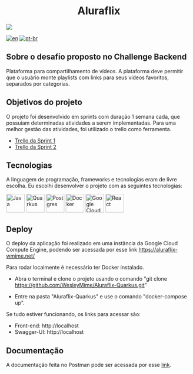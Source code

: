 <h1 align="center"> Aluraflix </h1>

![](https://user-images.githubusercontent.com/55067868/200085508-0fcf6add-0c57-43a7-8db0-34b18ba7b51d.png#vitrinedev)

[![en](https://img.shields.io/badge/lang-en-red.svg)](https://github.com/WesleyMime/Aluraflix-Quarkus/blob/main/README.md)
[![pt-br](https://img.shields.io/badge/lang-pt--br-g.svg)](https://github.com/WesleyMime/Aluraflix-Quarkus/blob/main/README.pt-br.md)

## Sobre o desafio proposto no Challenge Backend

Plataforma para compartilhamento de vídeos. A plataforma deve permitir que o usuário monte playlists com links para seus vídeos favoritos, separados por categorias.

## Objetivos do projeto

O projeto foi desenvolvido em sprints com duração 1 semana cada, que possuiam determinadas atividades a serem implementadas. Para uma melhor gestão das atividades, foi utilizado o trello como ferramenta.

- [Trello da Sprint 1](https://trello.com/b/Mj5x6lMZ/alura-challenge-backend-semana-1)
- [Trello da Sprint 2](https://trello.com/b/5DavhAH7/alura-challenge-backend-semana-2)

## Tecnologias

A linguagem de programação, frameworks e tecnologias eram de livre escolha. Eu escolhi desenvolver o projeto com as seguintes tecnologias:

<img alt="Java" src="https://cdn.jsdelivr.net/gh/devicons/devicon/icons/java/java-original-wordmark.svg" width="50" height="50" /> <img alt="Quarkus" src="https://design.jboss.org/quarkus/logo/final/SVG/quarkus_icon_rgb_default.svg" width="50" height="50" /> <img alt="Postgres" src="https://cdn.jsdelivr.net/gh/devicons/devicon/icons/postgresql/postgresql-original-wordmark.svg" width="50" height="50" /> <img alt="Docker" src="https://cdn.jsdelivr.net/gh/devicons/devicon/icons/docker/docker-plain-wordmark.svg" width="50" height="50" /> <img alt="Google Cloud" src="https://cdn.jsdelivr.net/gh/devicons/devicon/icons/googlecloud/googlecloud-original.svg" width="50" height="50" /> <img alt="React" src="https://cdn.jsdelivr.net/gh/devicons/devicon/icons/react/react-original-wordmark.svg" width="50" height="50" />


## Deploy


O deploy da aplicação foi realizado em uma instância da Google Cloud Compute Engine, podendo ser acessada por esse link https://aluraflix-wmime.net/

Para rodar localmente é necessário ter Docker instalado.

- Abra o terminal e clone o projeto usando o comando "git clone https://github.com/WesleyMime/Aluraflix-Quarkus.git"

- Entre na pasta "Aluraflix-Quarkus" e use o comando "docker-compose up".

Se tudo estiver funcionando, os links para acessar são:
- Front-end: http://localhost
- Swagger-UI: http://localhost

## Documentação

A documentação feita no Postman pode ser acessada por esse [link](https://documenter.getpostman.com/view/19203694/2s8YYEP4kk).
